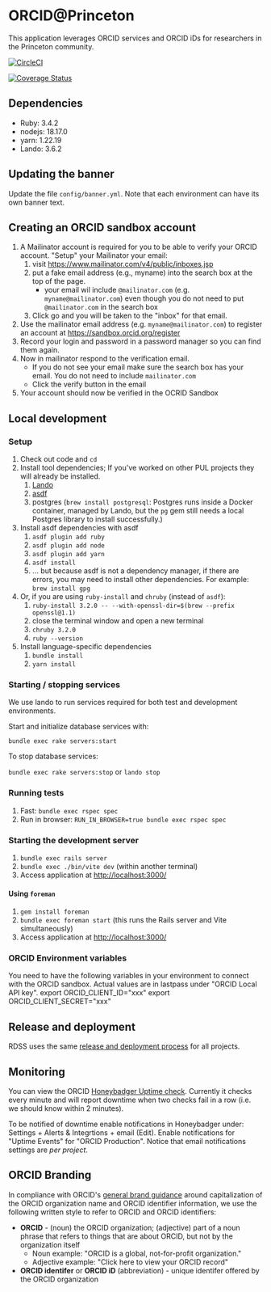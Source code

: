 # ORCID@Princeton
This application leverages ORCID services and ORCID iDs for researchers in the Princeton community.

[![CircleCI](https://circleci.com/gh/pulibrary/orcid_princeton/tree/main.svg?style=svg)](https://circleci.com/gh/pulibrary/orcid_princeton/tree/main)

[![Coverage Status](https://coveralls.io/repos/github/pulibrary/orcid_princeton/badge.svg?branch=main)](https://coveralls.io/github/pulibrary/orcid_princeton?branch=main)

## Dependencies
* Ruby: 3.4.2
* nodejs: 18.17.0
* yarn: 1.22.19
* Lando: 3.6.2

## Updating the banner

Update the file `config/banner.yml`. Note that each environment can have its own banner text.

## Creating an ORCID sandbox account

  1. A Mailinator account is required for you to be able to verify your ORCID account. "Setup" your Mailinator your email:
     1. visit https://www.mailinator.com/v4/public/inboxes.jsp
     1. put a fake email address (e.g., myname) into the search box at the top of the page.
        * your email wil include `@mailinator.com` (e.g. `myname@mailinator.com`) even though you do not need to put `@mailinator.com` in the search box
     1. Click go and you will be taken to the "inbox" for that email.
  1. Use the mailinator email address (e.g. `myname@mailinator.com`) to register an account at https://sandbox.orcid.org/register
  1. Record your login and password in a password manager so you can find them again.
  1. Now in mailinator respond to the verification email.
     * If you do not see your email make sure the search box has your email.  You do not need to include `mailinator.com`
     * Click the verify button in the email
  1. Your account should now be verified in the OCRID Sandbox

## Local development

### Setup
1. Check out code and `cd`
1. Install tool dependencies; If you've worked on other PUL projects they will already be installed.
    1. [Lando](https://docs.lando.dev/getting-started/installation.html)
    1. [asdf](https://asdf-vm.com/guide/getting-started.html#_2-download-asdf)
    1. postgres (`brew install postgresql`: Postgres runs inside a Docker container, managed by Lando, but the `pg` gem still needs a local Postgres library to install successfully.)
1. Install asdf dependencies with asdf
    1. `asdf plugin add ruby`
    1. `asdf plugin add node`
    1. `asdf plugin add yarn`
    1. `asdf install`
    1. ... but because asdf is not a dependency manager, if there are errors, you may need to install other dependencies. For example: `brew install gpg`
1. Or, if you are using `ruby-install` and `chruby` (instead of `asdf`):
   1. `ruby-install 3.2.0 -- --with-openssl-dir=$(brew --prefix openssl@1.1)`
   2. close the terminal window and open a new terminal
   3. `chruby 3.2.0`
   4. `ruby --version`
1. Install language-specific dependencies
    1. `bundle install`
    2. `yarn install`

### Starting / stopping services
We use lando to run services required for both test and development environments.

Start and initialize database services with:

`bundle exec rake servers:start`

To stop database services:

`bundle exec rake servers:stop` or `lando stop`

### Running tests
1. Fast: `bundle exec rspec spec`
2. Run in browser: `RUN_IN_BROWSER=true bundle exec rspec spec`

### Starting the development server
1. `bundle exec rails server`
2. `bundle exec ./bin/vite dev` (within another terminal)
3. Access application at [http://localhost:3000/](http://localhost:3000/)

#### Using `foreman`
1. `gem install foreman`
2. `bundle exec foreman start` (this runs the Rails server and Vite simultaneously)
3. Access application at [http://localhost:3000/](http://localhost:3000/)

### ORCID Environment variables
You need to have the following variables in your environment to connect with the ORCID sandbox.  Actual values are in lastpass under "ORCID Local API key".
export ORCID_CLIENT_ID="xxx"
export ORCID_CLIENT_SECRET="xxx"

## Release and deployment

RDSS uses the same [release and deployment process](https://github.com/pulibrary/rdss-handbook/blob/main/release_process.md) for all projects.

## Monitoring
You can view the ORCID [Honeybadger Uptime check](https://app.honeybadger.io/projects/114910/sites/e8dbf0b6-00b3-4b71-afb2-5ce88138a9a6). Currently it checks every minute and will report downtime when two checks fail in a row (i.e. we should know within 2 minutes).

To be notified of downtime enable notifications in Honeybadger under: Settings + Alerts & Integrtions + email (Edit). Enable notifications for "Uptime Events" for "ORCID Production". Notice that email notifications settings are *per project*.

## ORCID Branding

In compliance with ORCID's [general brand guidance](https://info.orcid.org/brand-guidelines/#h-general-brand-guidance) around capitalization of the ORCID organization name and ORCID identifier information, we use the following written style to refer to ORCID and ORCID identifiers:

* **ORCID** - (noun) the ORCID organization; (adjective) part of a noun phrase that refers to things that are about ORCID, but not by the organization itself
  * Noun example: "ORCID is a global, not-for-profit organization."
  * Adjective example: "Click here to view your ORCID record"
* **ORCID identifer** or **ORCID iD** (abbreviation) - unique identifer offered by the ORCID organization
